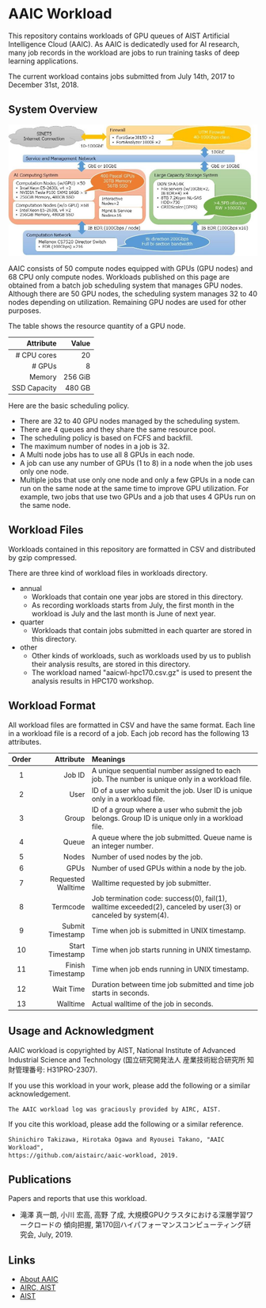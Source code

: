 # AAIC Workload

This repository contains workloads of GPU queues of AIST Artificial
Intelligence Cloud (AAIC).  As AAIC is dedicatedly used for AI research,
many job records in the workload are jobs to run training tasks of deep
learning applications.

The current workload contains jobs submitted from July 14th, 2017 to
December 31st, 2018.


## System Overview

![AAIC Architecture](https://raw.githubusercontent.com/aistairc/aaic-workload/master/aaic-arch.jpg)

AAIC consists of 50 compute nodes equipped with GPUs (GPU nodes) and 68 CPU
only compute nodes.
Workloads published on this page are obtained from a batch job scheduling
system that manages GPU nodes.
Although there are 50 GPU nodes, the scheduling system manages 32 to 40 nodes
depending on utilization.
Remaining GPU nodes are used for other purposes.

The table shows the resource quantity of a GPU node.

|    Attribute |   Value |
|         ---: |    ---: |
|  # CPU cores |      20 |
|       # GPUs |       8 |
|       Memory | 256 GiB |
| SSD Capacity |  480 GB |

Here are the basic scheduling policy.

- There are 32 to 40 GPU nodes managed by the scheduling system.
- There are 4 queues and they share the same resource pool.
- The scheduling policy is based on FCFS and backfill.
- The maximum number of nodes in a job is 32.
- A Multi node jobs has to use all 8 GPUs in each node.
- A job can use any number of GPUs (1 to 8) in a node when the job uses
  only one node.
- Multiple jobs that use only one node and only a few GPUs in a node can
  run on the same node at the same time to improve GPU utilization.
  For example, two jobs that use two GPUs and a job that uses 4 GPUs run on
  the same node.


## Workload Files

Workloads contained in this repository are formatted in CSV and distributed
by gzip compressed.

There are three kind of workload files in workloads directory.

- annual
  - Workloads that contain one year jobs are stored in this directory.
  - As recording workloads starts from July, the first month in the workload
    is July and the last month is June of next year.
- quarter
  - Workloads that contain jobs submitted in each quarter are stored in this
    directory.
- other
  - Other kinds of workloads, such as workloads used by us to publish their
    analysis results, are stored in this directory.
  - The workload named "aaicwl-hpc170.csv.gz" is used to present the analysis
    results in HPC170 workshop.


## Workload Format

All workload files are formatted in CSV and have the same format.
Each line in a workload file is a record of a job.
Each job record has the following 13 attributes.

| Order | Attribute | Meanings |
|:--:|---------:|:---------|
|  1 | Job ID | A unique sequential number assigned to each job. The number is unique only in a workload file. |
|  2 | User | ID of a user who submit the job. User ID is unique only in a workload file. |
|  3 | Group | ID of a group where a user who submit the job belongs. Group ID is unique only in a workload file. |
|  4 | Queue | A queue where the job submitted. Queue name is an integer number. |
|  5 | Nodes | Number of used nodes by the job. |
|  6 | GPUs |Number of used GPUs within a node by the job. |
|  7 | Requested Walltime | Walltime requested by job submitter. |
|  8 | Termcode | Job termination code: success(0), fail(1), walltime exceeded(2), canceled by user(3) or canceled by system(4). |
|  9 | Submit Timestamp | Time when job is submitted in UNIX timestamp. |
| 10 | Start Timestamp | Time when job starts running in UNIX timestamp. |
| 11 | Finish Timestamp | Time when job ends running in UNIX timestamp. |
| 12 | Wait Time | Duration between time job submitted and time job starts in seconds. |
| 13 | Walltime | Actual walltime of the job in seconds. |


## Usage and Acknowledgment

AAIC workload is copyrighted by AIST, National Institute of Advanced Industrial
Science and Technology (国立研究開発法人 産業技術総合研究所 知財管理番号: H31PRO-2307).

If you use this workload in your work, please add the following or a similar
acknowledgement.

```
The AAIC workload log was graciously provided by AIRC, AIST.
```

If you cite this workload, please add the following or a similar reference.

```
Shinichiro Takizawa, Hirotaka Ogawa and Ryousei Takano, "AAIC Workload",
https://github.com/aistairc/aaic-workload, 2019.
```


## Publications

Papers and reports that use this workload.

- 滝澤 真一朗, 小川 宏高, 高野 了成, 大規模GPUクラスタにおける深層学習ワークロードの
  傾向把握, 第170回ハイパフォーマンスコンピューティング研究会, July, 2019.


## Links

- [About AAIC](https://www.airc.aist.go.jp/info_details/computer-resources.html)
- [AIRC, AIST](https://www.airc.aist.go.jp/en/)
- [AIST](https://www.aist.go.jp/index_en.html)

